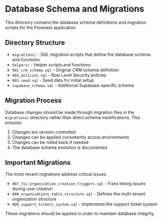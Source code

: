 # Database Schema and Migrations

This directory contains the database schema definitions and migration scripts for the Flownest application.

## Directory Structure

- `migrations/` - SQL migration scripts that define the database schema and functions
- `helpers/` - Helper scripts and functions
- `001_crm_schema.sql` - Original CRM schema definition
- `002_policies.sql` - Row Level Security policies
- `003_seed.sql` - Seed data for initial setup
- `supabase_schema.sql` - Additional Supabase-specific schema

## Migration Process

Database changes should be made through migration files in the `migrations/` directory rather than direct schema modifications. This ensures:

1. Changes are version-controlled
2. Changes can be applied consistently across environments
3. Changes can be rolled back if needed
4. The database schema evolution is documented

## Important Migrations

The most recent migrations address critical issues:

- `007_fix_organization_creation_triggers.sql` - Fixes timing issues during user creation
- `008_organizations_table_structure.sql` - Defines the multi-tenant organization structure
- `009_support_tickets_system.sql` - Implements the support ticket system

These migrations should be applied in order to maintain database integrity.